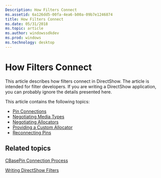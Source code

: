 ```yaml
---
Description: How Filters Connect
ms.assetid: 6a126dd5-00fa-4ea6-b00a-09b7e1246874
title: How Filters Connect
ms.date: 05/31/2018
ms.topic: article
ms.author: windowssdkdev
ms.prod: windows
ms.technology: desktop
---
```


# How Filters Connect

This article describes how filters connect in DirectShow. The article is intended for filter developers. If you are writing a DirectShow application, you can probably ignore the details presented here.

This article contains the following topics:

-   [Pin Connections](pin-connections.md)
-   [Negotiating Media Types](negotiating-media-types.md)
-   [Negotiating Allocators](negotiating-allocators.md)
-   [Providing a Custom Allocator](providing-a-custom-allocator.md)
-   [Reconnecting Pins](reconnecting-pins.md)

## Related topics

<dl> <dt>

[CBasePin Connection Process](cbasepin-connection-process.md)
</dt> <dt>

[Writing DirectShow Filters](writing-directshow-filters.md)
</dt> </dl>

 

 



